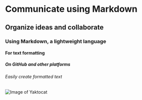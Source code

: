 # Communicate using Markdown
## Organize ideas and collaborate
### Using Markdown, a lightweight language
#### For text formatting
##### On GitHub and other platforms
###### Easily create formatted text

![Image of Yaktocat](https://octodex.github.com/images/yaktocat.png)

